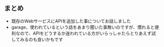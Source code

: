 ## まとめ

* 既存のWebサービスにAPIを追加した事についてお話しました
* garage、使われているという話をあまり聞いた事無いのですが、慣れると便利なので、APIをどうするか迷われている方がいらっしゃたらとりあえず試してみるのも良いかもです
